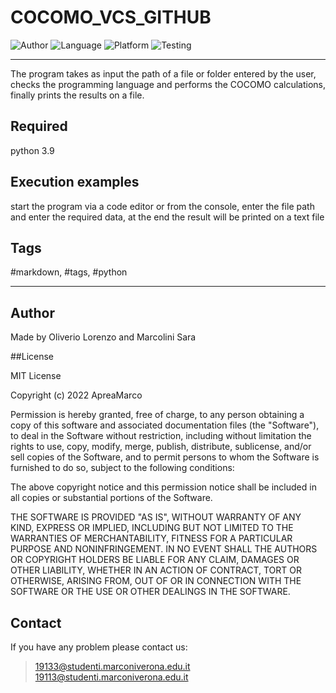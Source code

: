 # COCOMO_VCS_GITHUB
![Author](https://img.shields.io/badge/author-Oliverio%20Lorenzo%2C%20Marcolini%20Sara-blue)
![Language](https://img.shields.io/badge/language-python-orange?style=flat)
![Platform](https://img.shields.io/badge/OS%20platform%20supported-All-blue?style=flat)
![Testing](https://img.shields.io/badge/version-v01.01-green)

***

The program takes as input the path of a file or folder entered by the user, checks the programming language and performs the COCOMO calculations, finally prints the results on a file.

## Required

python 3.9

## Execution examples

start the program via a code editor or from the console, enter the file path and enter the required data, at the end the result will be printed on a text file

## Tags

 #markdown, #tags, #python

***

## Author

Made by Oliverio Lorenzo and Marcolini Sara

##License

MIT License

Copyright (c) 2022 ApreaMarco

Permission is hereby granted, free of charge, to any person obtaining a copy
of this software and associated documentation files (the "Software"), to deal
in the Software without restriction, including without limitation the rights
to use, copy, modify, merge, publish, distribute, sublicense, and/or sell
copies of the Software, and to permit persons to whom the Software is
furnished to do so, subject to the following conditions:

The above copyright notice and this permission notice shall be included in all
copies or substantial portions of the Software.

THE SOFTWARE IS PROVIDED "AS IS", WITHOUT WARRANTY OF ANY KIND, EXPRESS OR
IMPLIED, INCLUDING BUT NOT LIMITED TO THE WARRANTIES OF MERCHANTABILITY,
FITNESS FOR A PARTICULAR PURPOSE AND NONINFRINGEMENT. IN NO EVENT SHALL THE
AUTHORS OR COPYRIGHT HOLDERS BE LIABLE FOR ANY CLAIM, DAMAGES OR OTHER
LIABILITY, WHETHER IN AN ACTION OF CONTRACT, TORT OR OTHERWISE, ARISING FROM,
OUT OF OR IN CONNECTION WITH THE SOFTWARE OR THE USE OR OTHER DEALINGS IN THE
SOFTWARE.

## Contact

If you have any problem please contact us:
> 19133@studenti.marconiverona.edu.it
> 19113@studenti.marconiverona.edu.it
 
